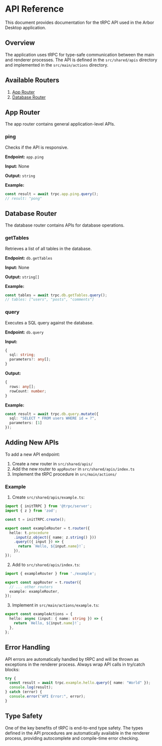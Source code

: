 # API Reference

This document provides documentation for the tRPC API used in the Arbor Desktop application.

## Overview

The application uses tRPC for type-safe communication between the main and renderer processes. The API is defined in the `src/shared/apis` directory and implemented in the `src/main/actions` directory.

## Available Routers

1. [App Router](#app-router)
2. [Database Router](#database-router)

## App Router

The app router contains general application-level APIs.

### ping

Checks if the API is responsive.

**Endpoint:** `app.ping`

**Input:** None

**Output:** `string`

**Example:**
```ts
const result = await trpc.app.ping.query();
// result: "pong"
```

## Database Router

The database router contains APIs for database operations.

### getTables

Retrieves a list of all tables in the database.

**Endpoint:** `db.getTables`

**Input:** None

**Output:** `string[]`

**Example:**
```ts
const tables = await trpc.db.getTables.query();
// tables: ["users", "posts", "comments"]
```

### query

Executes a SQL query against the database.

**Endpoint:** `db.query`

**Input:**
```ts
{
  sql: string;
  parameters?: any[];
}
```

**Output:** 
```ts
{
  rows: any[];
  rowCount: number;
}
```

**Example:**
```ts
const result = await trpc.db.query.mutate({
  sql: "SELECT * FROM users WHERE id = ?",
  parameters: [1]
});
```

## Adding New APIs

To add a new API endpoint:

1. Create a new router in `src/shared/apis/`
2. Add the new router to `appRouter` in `src/shared/apis/index.ts`
3. Implement the tRPC procedure in `src/main/actions/`

### Example

1. Create `src/shared/apis/example.ts`:
```ts
import { initTRPC } from '@trpc/server';
import { z } from 'zod';

const t = initTRPC.create();

export const exampleRouter = t.router({
  hello: t.procedure
    .input(z.object({ name: z.string() }))
    .query(({ input }) => {
      return `Hello, ${input.name}!`;
    }),
});
```

2. Add to `src/shared/apis/index.ts`:
```ts
import { exampleRouter } from './example';

export const appRouter = t.router({
  // ... other routers
  example: exampleRouter,
});
```

3. Implement in `src/main/actions/example.ts`:
```ts
export const exampleActions = {
  hello: async (input: { name: string }) => {
    return `Hello, ${input.name}!`;
  },
};
```

## Error Handling

API errors are automatically handled by tRPC and will be thrown as exceptions in the renderer process. Always wrap API calls in try/catch blocks:

```ts
try {
  const result = await trpc.example.hello.query({ name: "World" });
  console.log(result);
} catch (error) {
  console.error("API Error:", error);
}
```

## Type Safety

One of the key benefits of tRPC is end-to-end type safety. The types defined in the API procedures are automatically available in the renderer process, providing autocomplete and compile-time error checking.